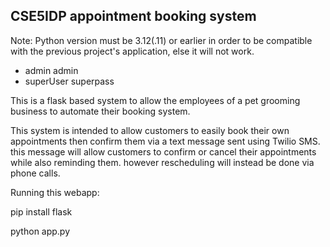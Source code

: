 ## CSE5IDP appointment booking system

Note: Python version must be 3.12(.11) or earlier in order to be compatible with the previous project's application, else it will not work.
- admin admin
- superUser superpass

This is a flask based system to allow the employees of a pet grooming business to automate their booking system.

This system is intended to allow customers to easily book their own appointments then confirm them via a text message sent using Twilio SMS.
this message will allow customers to confirm or cancel their appointments while also reminding them. however rescheduling will instead be done via phone calls.

Running this webapp:

pip install flask

python app.py
